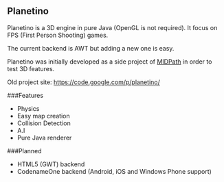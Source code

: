 ## Planetino

Planetino is a 3D engine in pure Java (OpenGL is not required). It focus on FPS (First Person Shooting) games.

The current backend is AWT but adding a new one is easy.

Planetino was initially developed as a side project of [MIDPath](http://midpath.thenesis.org) in order to test 3D features.

Old project site: https://code.google.com/p/planetino/

###Features

  * Physics
  * Easy map creation
  * Collision Detection
  * A.I
  * Pure Java renderer 
 
###Planned
 * HTML5 (GWT) backend
 * CodenameOne backend (Android, iOS and Windows Phone support)



